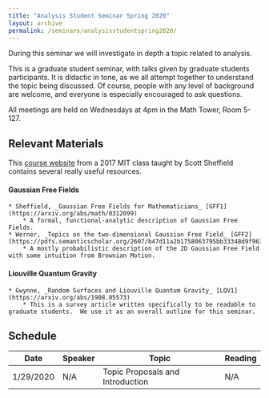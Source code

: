 ```yaml
---
title: "Analysis Student Seminar Spring 2020"
layout: archive
permalink: /seminars/analysisstudentspring2020/
---
```


During this seminar we will investigate in depth a topic related to analysis.  

This is a graduate student seminar, with talks given by graduate students participants.  It is didactic in tone, as we all attempt together to understand the topic being discussed.  Of course, people with any level of background are welcome, and everyone is especially encouraged to ask questions.

All meetings are held on Wednesdays at 4pm in the Math Tower, Room 5-127.

## Relevant Materials

This [course website](http://math.mit.edu/~sheffield/fall2017math177.html) from a 2017 MIT class taught by Scott Sheffield contains several really useful resources.

#### Gaussian Free Fields

	* Sheffield, _Gaussian Free Fields for Mathematicians_ [GFF1](https://arxiv.org/abs/math/0312099)
		* A formal, functional-analytic description of Gaussian Free Fields.
	* Werner, _Topics on the two-dimensional Gaussian Free Field_ [GFF2](https://pdfs.semanticscholar.org/2607/b47d11a2b1758063795bb33348d9f963011d.pdf)
		* A mostly probabilistic description of the 2D Gaussian Free Field with some intuition from Brownian Motion.

#### Liouville Quantum Gravity

	* Gwynne, _Random Surfaces and Liouville Quantum Gravity_ [LQV1](https://arxiv.org/abs/1908.05573)
		* This is a survey article written specifically to be readable to graduate students.  We use it as an overall outline for this seminar.


## Schedule

| Date   | Speaker   | Topic      | Reading |
| --------  | ------ | ------------------------------------------------------------ | --------------- |
| 1/29/2020    | N/A   | Topic Proposals and Introduction | N/A |


